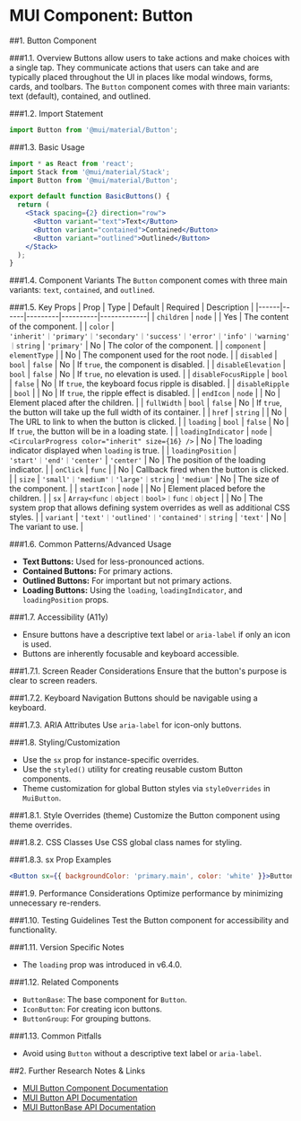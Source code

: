# MUI Component: Button

##1. Button Component

###1.1. Overview
Buttons allow users to take actions and make choices with a single tap. They communicate actions that users can take and are typically placed throughout the UI in places like modal windows, forms, cards, and toolbars. The `Button` component comes with three main variants: text (default), contained, and outlined.

###1.2. Import Statement
```jsx
import Button from '@mui/material/Button';
```

###1.3. Basic Usage
```jsx
import * as React from 'react';
import Stack from '@mui/material/Stack';
import Button from '@mui/material/Button';

export default function BasicButtons() {
  return (
    <Stack spacing={2} direction="row">
      <Button variant="text">Text</Button>
      <Button variant="contained">Contained</Button>
      <Button variant="outlined">Outlined</Button>
    </Stack>
  );
}
```

###1.4. Component Variants
The `Button` component comes with three main variants: `text`, `contained`, and `outlined`.

###1.5. Key Props
| Prop | Type | Default | Required | Description |
|------|------|---------|----------|-------------|
| `children` | `node` |  | Yes | The content of the component. |
| `color` | `'inherit'｜'primary'｜'secondary'｜'success'｜'error'｜'info'｜'warning'｜string` | `'primary'` | No | The color of the component. |
| `component` | `elementType` |  | No | The component used for the root node. |
| `disabled` | `bool` | `false` | No | If `true`, the component is disabled. |
| `disableElevation` | `bool` | `false` | No | If `true`, no elevation is used. |
| `disableFocusRipple` | `bool` | `false` | No | If `true`, the keyboard focus ripple is disabled. |
| `disableRipple` | `bool` |  | No | If `true`, the ripple effect is disabled. |
| `endIcon` | `node` |  | No | Element placed after the children. |
| `fullWidth` | `bool` | `false` | No | If `true`, the button will take up the full width of its container. |
| `href` | `string` |  | No | The URL to link to when the button is clicked. |
| `loading` | `bool` | `false` | No | If `true`, the button will be in a loading state. |
| `loadingIndicator` | `node` | `<CircularProgress color="inherit" size={16} />` | No | The loading indicator displayed when `loading` is true. |
| `loadingPosition` | `'start'｜'end'｜'center'` | `'center'` | No | The position of the loading indicator. |
| `onClick` | `func` |  | No | Callback fired when the button is clicked. |
| `size` | `'small'｜'medium'｜'large'｜string` | `'medium'` | No | The size of the component. |
| `startIcon` | `node` |  | No | Element placed before the children. |
| `sx` | `Array<func｜object｜bool>｜func｜object` |  | No | The system prop that allows defining system overrides as well as additional CSS styles. |
| `variant` | `'text'｜'outlined'｜'contained'｜string` | `'text'` | No | The variant to use. |

###1.6. Common Patterns/Advanced Usage
- **Text Buttons:** Used for less-pronounced actions.
- **Contained Buttons:** For primary actions.
- **Outlined Buttons:** For important but not primary actions.
- **Loading Buttons:** Using the `loading`, `loadingIndicator`, and `loadingPosition` props.

###1.7. Accessibility (A11y)
- Ensure buttons have a descriptive text label or `aria-label` if only an icon is used.
- Buttons are inherently focusable and keyboard accessible.

###1.7.1. Screen Reader Considerations
Ensure that the button's purpose is clear to screen readers.

###1.7.2. Keyboard Navigation
Buttons should be navigable using a keyboard.

###1.7.3. ARIA Attributes
Use `aria-label` for icon-only buttons.

###1.8. Styling/Customization
- Use the `sx` prop for instance-specific overrides.
- Use the `styled()` utility for creating reusable custom Button components.
- Theme customization for global Button styles via `styleOverrides` in `MuiButton`.

###1.8.1. Style Overrides (theme)
Customize the Button component using theme overrides.

###1.8.2. CSS Classes
Use CSS global class names for styling.

###1.8.3. sx Prop Examples
```jsx
<Button sx={{ backgroundColor: 'primary.main', color: 'white' }}>Button</Button>
```

###1.9. Performance Considerations
Optimize performance by minimizing unnecessary re-renders.

###1.10. Testing Guidelines
Test the Button component for accessibility and functionality.

###1.11. Version Specific Notes
- The `loading` prop was introduced in v6.4.0.

###1.12. Related Components
- `ButtonBase`: The base component for `Button`.
- `IconButton`: For creating icon buttons.
- `ButtonGroup`: For grouping buttons.

###1.13. Common Pitfalls
- Avoid using `Button` without a descriptive text label or `aria-label`.

##2. Further Research Notes & Links
- [MUI Button Component Documentation](https://mui.com/material-ui/react-button/)
- [MUI Button API Documentation](https://mui.com/material-ui/api/button/)
- [MUI ButtonBase API Documentation](https://mui.com/material-ui/api/button-base/)
